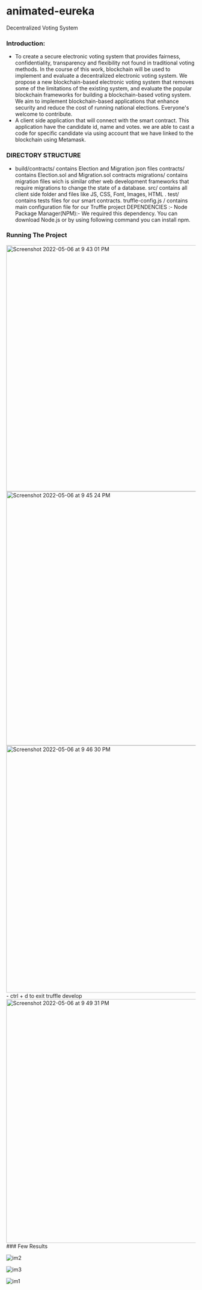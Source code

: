 # animated-eureka
Decentralized Voting System
### Introduction:  
- To create a secure electronic voting system that provides fairness, confidentiality, transparency and flexibility not found in traditional voting methods. In the course of this work, blockchain will be used to implement and evaluate a decentralized electronic voting system. We propose a new blockchain-based electronic voting system that removes some of the limitations of the existing system, and evaluate the popular blockchain frameworks for building a blockchain-based voting system. We aim to implement blockchain-based applications that enhance security and reduce the cost of running national elections. Everyone's welcome to contribute. 
- A client side application that will connect with the smart contract. This application have the candidate id, name and votes. we are able to cast a code for specific candidate via using account that we have linked to the blockchain using Metamask. 
### DIRECTORY STRUCTURE 
- build/contracts/ contains Election and Migration json files contracts/ contains Election.sol and Migration.sol contracts migrations/ contains migration files wich is similar other web development frameworks that require migrations to change the state of a database. src/ contains all client side folder and files like JS, CSS, Font, Images, HTML . test/ contains tests files for our smart contracts. truffle-config.js / contains main configuration file for our Truffle project DEPENDENCIES :- Node Package Manager(NPM):- We required this dependency. You can download Node.js or by using following command you can install npm.
### Running The Project
<img width="654" alt="Screenshot 2022-05-06 at 9 43 01 PM" src="https://user-images.githubusercontent.com/64766054/167171827-23b9b8d2-e50c-4afa-a54c-bbaf369ed682.png">
<img width="675" alt="Screenshot 2022-05-06 at 9 45 24 PM" src="https://user-images.githubusercontent.com/64766054/167171938-75c76287-986d-472b-90c4-bb795b9d3880.png">
<img width="657" alt="Screenshot 2022-05-06 at 9 46 30 PM" src="https://user-images.githubusercontent.com/64766054/167172776-78dcafa6-8b98-4828-a034-1aebc0dd0912.png">
- ctrl + d to exit truffle develop
<img width="648" alt="Screenshot 2022-05-06 at 9 49 31 PM" src="https://user-images.githubusercontent.com/64766054/167172885-a187b14a-79ec-450f-ab78-5b2afbe7e81b.png">
### Few Results

![im2](https://user-images.githubusercontent.com/64766054/167173839-439f468b-7ff2-45e4-afac-1ce9fa9306ba.jpeg)

![im3](https://user-images.githubusercontent.com/64766054/167173860-67e60b37-fd40-44e3-a7f1-339f5ad2f05c.jpeg)


![im1](https://user-images.githubusercontent.com/64766054/167173906-d0c9f01e-0d34-43ce-9bec-317ea85d82b4.jpeg)
